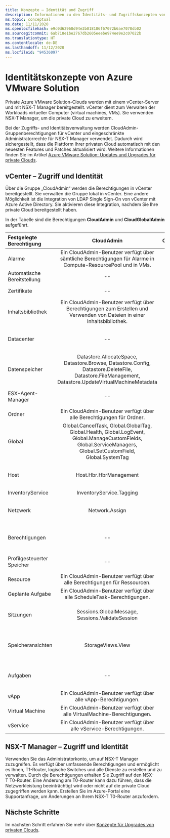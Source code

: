 ```yaml
---
title: Konzepte – Identität und Zugriff
description: Informationen zu den Identitäts- und Zugriffskonzepten von Azure VMware Solution
ms.topic: conceptual
ms.date: 11/11/2020
ms.openlocfilehash: e9c0d62968d94e2b018186f67072b6ae7078db02
ms.sourcegitcommit: 6ab718e1be2767db2605eeebe974ee9e2c07022b
ms.translationtype: HT
ms.contentlocale: de-DE
ms.lasthandoff: 11/12/2020
ms.locfileid: "94536097"
---
```

# <a name="azure-vmware-solution-identity-concepts"></a>Identitätskonzepte von Azure VMware Solution

Private Azure VMware Solution-Clouds werden mit einem vCenter-Server und mit NSX-T Manager bereitgestellt. vCenter dient zum Verwalten der Workloads virtueller Computer (virtual machines, VMs). Sie verwenden NSX-T Manager, um die private Cloud zu erweitern.

Bei der Zugriffs- und Identitätsverwaltung werden CloudAdmin-Gruppenberechtigungen für vCenter und eingeschränkte Administratorrechte für NSX-T Manager verwendet. Dadurch wird sichergestellt, dass die Plattform Ihrer privaten Cloud automatisch mit den neuesten Features und Patches aktualisiert wird.  Weitere Informationen finden Sie im Artikel [Azure VMware Solution: Updates und Upgrades für private Clouds][concepts-upgrades].

## <a name="vcenter-access-and-identity"></a>vCenter – Zugriff und Identität

Über die Gruppe „CloudAdmin“ werden die Berechtigungen in vCenter bereitgestellt. Sie verwalten die Gruppe lokal in vCenter. Eine andere Möglichkeit ist die Integration von LDAP Single Sign-On von vCenter mit Azure Active Directory. Sie aktivieren diese Integration, nachdem Sie Ihre private Cloud bereitgestellt haben. 

In der Tabelle sind die Berechtigungen **CloudAdmin** und **CloudGlobalAdmin** aufgeführt.

|  Festgelegte Berechtigung           | CloudAdmin | CloudGlobalAdmin | Comment |
| :---                     |    :---:   |       :---:      |   :--:  |
|  Alarme                  | Ein CloudAdmin-Benutzer verfügt über sämtliche Berechtigungen für Alarme in Compute-ResourcePool und in VMs.     |          --        |  -- |
|  Automatische Bereitstellung             |  --  |        --        |  Hosts werden von Microsoft verwaltet.  |
|  Zertifikate            |  --  |        --       |  Zertifikate werden von Microsoft verwaltet.  |
|  Inhaltsbibliothek         | Ein CloudAdmin-Benutzer verfügt über Berechtigungen zum Erstellen und Verwenden von Dateien in einer Inhaltsbibliothek.    |         Mit SSO aktiviert.         |  Dateien in der Inhaltsbibliothek werden von Microsoft auf ESXi-Hosts verteilt.  |
|  Datacenter              |  --  |        --          |  Sämtliche Vorgänge in Rechenzentren werden von Microsoft ausgeführt.  |
|  Datenspeicher               | Datastore.AllocateSpace, Datastore.Browse, Datastore.Config, Datastore.DeleteFile, Datastore.FileManagement, Datastore.UpdateVirtualMachineMetadata     |    --    |   -- |
|  ESX-Agent-Manager       |  --  |         --       |  Alle Vorgänge werden von Microsoft ausgeführt.  |
|  Ordner                  |  Ein CloudAdmin-Benutzer verfügt über alle Berechtigungen für Ordner.     |  --  |  --  |
|  Global                  |  Global.CancelTask, Global.GlobalTag, Global.Health, Global.LogEvent, Global.ManageCustomFields, Global.ServiceManagers, Global.SetCustomField, Global.SystemTag         |                  |    |
|  Host                    |  Host.Hbr.HbrManagement      |        --          |  Alle anderen Hostvorgänge werden von Microsoft ausgeführt.  |
|  InventoryService        |  InventoryService.Tagging      |        --          |  --  |
|  Netzwerk                 |  Network.Assign    |                  |  Alle anderen Netzwerkvorgänge werden von Microsoft ausgeführt.  |
|  Berechtigungen             |  --  |        --       |  Alle Berechtigungsvorgänge werden von Microsoft ausgeführt.  |
|  Profilgesteuerter Speicher  |  --  |        --       |  Alle Profilvorgänge werden von Microsoft ausgeführt.  |
|  Resource                |  Ein CloudAdmin-Benutzer verfügt über alle Berechtigungen für Ressourcen.        |      --       | --   |
|  Geplante Aufgabe          |  Ein CloudAdmin-Benutzer verfügt über alle ScheduleTask-Berechtigungen.   |   --   | -- |
|  Sitzungen                |  Sessions.GlobalMessage, Sessions.ValidateSession      |   --   |  Alle anderen Sitzungsvorgänge werden von Microsoft ausgeführt.  |
|  Speicheransichten           |  StorageViews.View   |        --          |  Alle anderen Vorgänge für Speicheransichten werden von Microsoft ausgeführt (Dienstkonfiguration).  |
|  Aufgaben                   |  --  |  --   |  Erweiterungen zur Aufgabenverwaltung werden von Microsoft verwaltet.  |
|  vApp                    |  Ein CloudAdmin-Benutzer verfügt über alle vApp-Berechtigungen.  |  --  |  --  |
|  Virtual Machine         |  Ein CloudAdmin-Benutzer verfügt über alle VirtualMachine-Berechtigungen.  |  --  |  --  |
|  vService                |  Ein CloudAdmin-Benutzer verfügt über alle vService-Berechtigungen.  |  --  |  --  |

## <a name="nsx-t-manager-access-and-identity"></a>NSX-T Manager – Zugriff und Identität

Verwenden Sie das Administratorkonto, um auf NSX-T Manager zuzugreifen. Es verfügt über umfassende Berechtigungen und ermöglicht es Ihnen, T1-Router, logische Switches und alle Dienste zu erstellen und zu verwalten. Durch die Berechtigungen erhalten Sie Zugriff auf den NSX-T T0-Router. Eine Änderung am T0-Router kann dazu führen, dass die Netzwerkleistung beeinträchtigt wird oder nicht auf die private Cloud zugegriffen werden kann. Erstellen Sie im Azure-Portal eine Supportanfrage, um Änderungen an Ihrem NSX-T T0-Router anzufordern.
  
## <a name="next-steps"></a>Nächste Schritte

Im nächsten Schritt erfahren Sie mehr über [Konzepte für Upgrades von privaten Clouds][concepts-upgrades].

<!-- LINKS - external -->

<!-- LINKS - internal -->
[concepts-upgrades]: ./concepts-upgrades.md